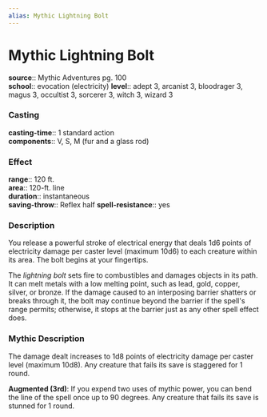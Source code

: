 ```yaml
---
alias: Mythic Lightning Bolt
---
```


# Mythic Lightning Bolt

**source**:: Mythic Adventures pg. 100  
**school**:: evocation (electricity)
**level**:: adept 3, arcanist 3, bloodrager 3, magus 3, occultist 3, sorcerer 3, witch 3, wizard 3

### Casting 

**casting-time**:: 1 standard action  
**components**:: V, S, M (fur and a glass rod)

### Effect 

**range**:: 120 ft.  
**area**:: 120-ft. line  
**duration**:: instantaneous  
**saving-throw**:: Reflex half
**spell-resistance**:: yes

### Description 

You release a powerful stroke of electrical energy that deals 1d6 points of electricity damage per caster level (maximum 10d6) to each creature within its area. The bolt begins at your fingertips.  
  
The *lightning bolt* sets fire to combustibles and damages objects in its path. It can melt metals with a low melting point, such as lead, gold, copper, silver, or bronze. If the damage caused to an interposing barrier shatters or breaks through it, the bolt may continue beyond the barrier if the spell's range permits; otherwise, it stops at the barrier just as any other spell effect does.

### Mythic Description

The damage dealt increases to 1d8 points of electricity damage per caster level (maximum 10d8). Any creature that fails its save is staggered for 1 round.  
  
**Augmented (3rd)**: If you expend two uses of mythic power, you can bend the line of the spell once up to 90 degrees. Any creature that fails its save is stunned for 1 round.
